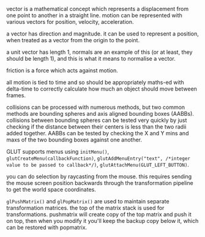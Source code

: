 vector is a mathematical concept which represents a displacement from one point to another in a straight line. motion can be represented with various vectors for position, velocity, acceleration.

a vector has direction and magnitude. it can be used to represent a position, when treated as a vector from the origin to the point.

a unit vector has length 1, normals are an example of this (or at least, they should be length 1), and this is what it means to normalise a vector.

friction is a force which acts against motion.

all motion is tied to time and so should be appropriately maths-ed with delta-time to correctly calculate how much an object should move between frames.

collisions can be processed with numerous methods, but two common methods are bounding spheres and axis aligned bounding boxes (AABBs). collisions between bounding spheres can be tested very quickly by just checking if the distance between their centers is less than the two radii added together. AABBs can be tested by checking the X and Y mins and maxs of the two bounding boxes against one another.

GLUT supports menus using `initMenu()`, `glutCreateMenu(callbackFunction)`, `glutAddMenuEntry("text", /*integer value to be passed to callback*/)`, `glutAttachMenu(GLUT_LEFT_BUTTON)`.

you can do selection by raycasting from the mouse. this requires sending the mouse screen position backwards through the transformation pipeline to get the world space coordinates.

`glPushMatrix()` and `glPopMatrix()` are used to maintain separate transformation matrices. the top of the matrix stack is used for transformations. pushmatrix will create copy of the top matrix and push it on top, then when you modify it you'll keep the backup copy below it, which can be restored with popmatrix.